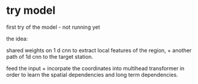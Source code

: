 # try model

first try of the model - not running yet

the idea: 

shared weights on 1 d cnn to extract local features of the region, + another path of 1d cnn to the target station. 

feed the input + incorpate the coordinates into multihead transformer in order to learn the spatial dependencies and long term dependencies.
